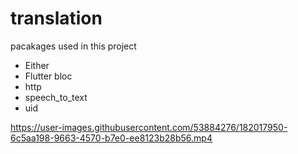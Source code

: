 # translation

pacakages used in this project

- Either 
- Flutter bloc
- http
- speech_to_text
- uid


https://user-images.githubusercontent.com/53884276/182017950-6c5aa198-9663-4570-b7e0-ee8123b28b56.mp4

